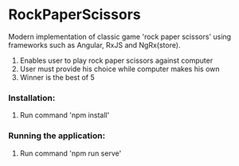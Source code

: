 # RockPaperScissors

Modern implementation of classic game 'rock paper scissors' using frameworks such as Angular, RxJS and NgRx(store).

1. Enables user to play rock paper scissors against computer
1. User must provide his choice while computer makes his own
1. Winner is the best of 5

### Installation:

1. Run command 'npm install'

### Running the application:

1. Run command 'npm run serve'
